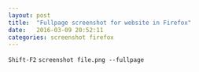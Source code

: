 ```yaml
---
layout: post
title:  "Fullpage screenshot for website in Firefox"
date:   2016-03-09 20:52:11
categories: screenshot firefox
---
```


`Shift-F2`
`screenshot file.png --fullpage`